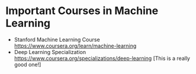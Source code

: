 # Important Courses in Machine Learning

- Stanford Machine Learning Course https://www.coursera.org/learn/machine-learning
- Deep Learning Specialization https://www.coursera.org/specializations/deep-learning [This is a really good one!]

